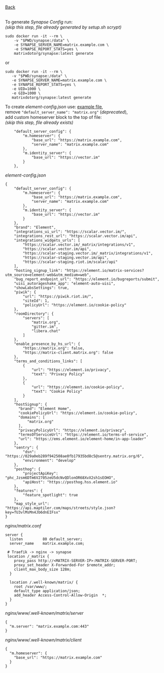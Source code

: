 <p align="left">
  <a href="https://github.com/vdarkobar/Matrix/blob/main/README.md">Back</a>
  <br><br>
</p> 
  

To generate *Synapse Config* run:  
*(skip this step, file already generated by setup.sh scrypt)*
```
sudo docker run -it --rm \
    -v "$PWD/synapse:/data" \
    -e SYNAPSE_SERVER_NAME=matrix.example.com \
    -e SYNAPSE_REPORT_STATS=yes \
    matrixdotorg/synapse:latest generate
 ```
  or
 ```
sudo docker run -it --rm \
    -v "$PWD/synapse:/data" \
    -e SYNAPSE_SERVER_NAME=matrix.example.com \
    -e SYNAPSE_REPORT_STATS=yes \
    -e UID=1000 \
    -e GID=1000 \
    matrixdotorg/synapse:latest generate
```
  
To create *element-config.json* use: <a href="https://develop.element.io/config.json">example file</a>,  
remove `"default_server_name": "matrix.org"` (*deprecated*),  
add custom homeserver block to the top of file:  
*(skip this step, file already exists)*
```
    "default_server_config": {
        "m.homeserver": {
            "base_url": "https://matrix.example.com",
            "server_name": "matrix.example.com"
        },
        "m.identity_server": {
            "base_url": "https://vector.im"
        }
    },
```
  
*element-config.json*  
```
{
    "default_server_config": {
        "m.homeserver": {
            "base_url": "https://matrix.example.com",
            "server_name": "matrix.example.com"
        },
        "m.identity_server": {
            "base_url": "https://vector.im"
        }
    },
    "brand": "Element",
    "integrations_ui_url": "https://scalar.vector.im/",
    "integrations_rest_url": "https://scalar.vector.im/api",
    "integrations_widgets_urls": [
        "https://scalar.vector.im/_matrix/integrations/v1",
        "https://scalar.vector.im/api",
        "https://scalar-staging.vector.im/_matrix/integrations/v1",
        "https://scalar-staging.vector.im/api",
        "https://scalar-staging.riot.im/scalar/api"
    ],
    "hosting_signup_link": "https://element.io/matrix-services?utm_source=element-web&utm_medium=web",
    "bug_report_endpoint_url": "https://element.io/bugreports/submit",
    "uisi_autorageshake_app": "element-auto-uisi",
    "showLabsSettings": true,
    "piwik": {
        "url": "https://piwik.riot.im/",
        "siteId": 1,
        "policyUrl": "https://element.io/cookie-policy"
    },
    "roomDirectory": {
        "servers": [
            "matrix.org",
            "gitter.im",
            "libera.chat"
        ]
    },
    "enable_presence_by_hs_url": {
        "https://matrix.org": false,
        "https://matrix-client.matrix.org": false
    },
    "terms_and_conditions_links": [
        {
            "url": "https://element.io/privacy",
            "text": "Privacy Policy"
        },
        {
            "url": "https://element.io/cookie-policy",
            "text": "Cookie Policy"
        }
    ],
    "hostSignup": {
      "brand": "Element Home",
      "cookiePolicyUrl": "https://element.io/cookie-policy",
      "domains": [
          "matrix.org"
      ],
      "privacyPolicyUrl": "https://element.io/privacy",
      "termsOfServiceUrl": "https://element.io/terms-of-service",
      "url": "https://ems.element.io/element-home/in-app-loader"
    },
    "sentry": {
        "dsn": "https://029a0eb289f942508ae0fb17935bd8c5@sentry.matrix.org/6",
        "environment": "develop"
    },
    "posthog": {
        "projectApiKey": "phc_Jzsm6DTm6V2705zeU5dcNvQDlonOR68XvX2sh1sEOHO",
        "apiHost": "https://posthog.hss.element.io"
    },
    "features": {
        "feature_spotlight": true
    },
    "map_style_url": "https://api.maptiler.com/maps/streets/style.json?key=fU3vlMsMn4Jb6dnEIFsx"
}
```

*nginx/matrix.conf*
```
server {
  listen         80 default_server;
  server_name    matrix.example.com;

 # Traefik -> nginx -> synapse
 location /_matrix {
    proxy_pass http://<MATRIX-SERVER-IP>:MATRIX-SERVER-PORT;
    proxy_set_header X-Forwarded-For $remote_addr;
    client_max_body_size 128m;
  }

  location /.well-known/matrix/ {
    root /var/www/;
    default_type application/json;
    add_header Access-Control-Allow-Origin  *;
  }
}
```

*nginx/www/.well-known/matrix/server*
```
{
  "m.server": "matrix.example.com:443"
}
```

*nginx/www/.well-known/matrix/client*
```
{
  "m.homeserver": {
    "base_url": "https://matrix.example.com"
  }
}
```
